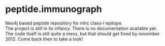 peptide.immunograph
===================

Neo4j based peptide repository for mhc class-I epitope. <BR>
The project is still in its infancy. There is no documentation available yet. The code itself is still quite a mess, but that should get fixed by november 2012. Come back then to take a look!